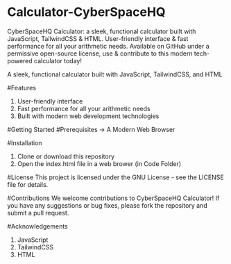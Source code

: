 # Calculator-CyberSpaceHQ
CyberSpaceHQ Calculator: a sleek, functional calculator built with JavaScript, TailwindCSS &amp; HTML. User-friendly interface &amp; fast performance for all your arithmetic needs. Available on GitHub under a permissive open-source license, use &amp; contribute to this modern tech-powered calculator today! 

A sleek, functional calculator built with JavaScript, TailwindCSS, and HTML

#Features
1. User-friendly interface
2. Fast performance for all your arithmetic needs
3. Built with modern web development technologies

#Getting Started
#Prerequisites
-> A Modern Web Browser

#Installation
1. Clone or download this repository
2. Open the index.html file in a web brower (in Code Folder)

#License
This project is licensed under the GNU License - see the LICENSE file for details.

#Contributions
We welcome contributions to CyberSpaceHQ Calculator! If you have any suggestions or bug fixes, please fork the repository and submit a pull request.

#Acknowledgements
1. JavaScript
2. TailwindCSS
3. HTML
